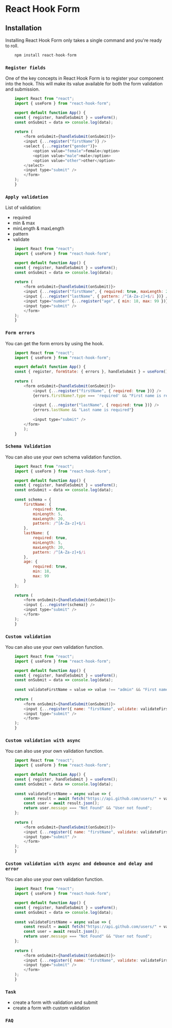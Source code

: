 # React Hook Form

## Installation

Installing React Hook Form only takes a single command and you're ready to roll.
```javascript
    npm install react-hook-form
```
### `Register fields`
One of the key concepts in React Hook Form is to register your component into the hook. This will make its value available for both the form validation and submission.

```javascript
    import React from "react";
    import { useForm } from "react-hook-form";

    export default function App() {
    const { register, handleSubmit } = useForm();
    const onSubmit = data => console.log(data);
    
    return (
        <form onSubmit={handleSubmit(onSubmit)}>
        <input {...register("firstName")} />
        <select {...register("gender")}>
            <option value="female">female</option>
            <option value="male">male</option>
            <option value="other">other</option>
        </select>
        <input type="submit" />
        </form>
    );
    }
```
### `Apply validation`
List of validation:
- required
- min & max
- minLength & maxLength
- pattern
- validate

```javascript
    import React from "react";
    import { useForm } from "react-hook-form";

    export default function App() {
    const { register, handleSubmit } = useForm();
    const onSubmit = data => console.log(data);
    
    return (
        <form onSubmit={handleSubmit(onSubmit)}>
        <input {...register("firstName", { required: true, maxLength: 20 })} />
        <input {...register("lastName", { pattern: /^[A-Za-z]+$/i })} />
        <input type="number" {...register("age", { min: 18, max: 99 })} />
        <input type="submit" />
        </form>
    );
    }
```
### `Form errors`
You can get the form errors by using the hook.

```javascript
    import React from "react";
    import { useForm } from "react-hook-form";

    export default function App() {
    const { register, formState: { errors }, handleSubmit } = useForm();
    
    return (
        <form onSubmit={handleSubmit(onSubmit)}>
            <input {...register("firstName", { required: true })} />
            {errors.firstName?.type === 'required' && "First name is required"}
        
            <input {...register("lastName", { required: true })} />
            {errors.lastName && "Last name is required"}
        
            <input type="submit" />
        </form>
        );
    }
```
### `Schema Validation`
You can also use your own schema validation function.

```javascript
    import React from "react";
    import { useForm } from "react-hook-form";

    export default function App() {
    const { register, handleSubmit } = useForm();
    const onSubmit = data => console.log(data);
    
    const schema = {
        firstName: {
            required: true,
            minLength: 5,
            maxLength: 20,
            pattern: /^[A-Za-z]+$/i
        },
        lastName: {
            required: true,
            minLength: 5,
            maxLength: 20,
            pattern: /^[A-Za-z]+$/i
        },
        age: {
            required: true,
            min: 18,
            max: 99
        }
    };
    
    return (
        <form onSubmit={handleSubmit(onSubmit)}>
        <input {...register(schema)} />
        <input type="submit" />
        </form>
    );
    }
```
### `Custom validation`
You can also use your own validation function.

```javascript
    import React from "react";
    import { useForm } from "react-hook-form";

    export default function App() {
    const { register, handleSubmit } = useForm();
    const onSubmit = data => console.log(data);
    
    const validateFirstName = value => value !== "admin" && "First name is not admin";
    
    return (
        <form onSubmit={handleSubmit(onSubmit)}>
        <input {...register({ name: "firstName", validate: validateFirstName })} />
        <input type="submit" />
        </form>
    );
    }
```
### `Custom validation with async`
You can also use your own validation function.

```javascript
    import React from "react";
    import { useForm } from "react-hook-form";

    export default function App() {
    const { register, handleSubmit } = useForm();
    const onSubmit = data => console.log(data);
    
    const validateFirstName = async value => {
        const result = await fetch("https://api.github.com/users/" + value);
        const user = await result.json();
        return user.message === "Not Found" && "User not found";
    };
    
    return (
        <form onSubmit={handleSubmit(onSubmit)}>
        <input {...register({ name: "firstName", validate: validateFirstName })} />
        <input type="submit" />
        </form>
    );
    }
```
### `Custom validation with async and debounce and delay and error`
You can also use your own validation function.

```javascript
    import React from "react";
    import { useForm } from "react-hook-form";

    export default function App() {
    const { register, handleSubmit } = useForm();
    const onSubmit = data => console.log(data);
    
    const validateFirstName = async value => {
        const result = await fetch("https://api.github.com/users/" + value);
        const user = await result.json();
        return user.message === "Not Found" && "User not found";
    };
    
    return (
        <form onSubmit={handleSubmit(onSubmit)}>
        <input {...register({ name: "firstName", validate: validateFirstName, debounce: 1000, delay: 1000, error: "User not found" })} />
        <input type="submit" />
        </form>
    );
    }
```
### `Task`
- create a form with validation and submit
- create a form with custom validation

### `FAQ`
